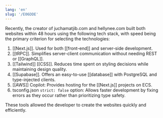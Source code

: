 ```yaml
---
lang: 'en'
slug: '/E06DDE'
---
```


Recently, the creator of juchamatjib.com and hellynee.com built both websites within 48 hours using the following tech stack, with speed being the primary criterion for selecting the technologies:

1. [[Next.js]]. Used for both [[front-end]] and server-side development.
2. [[tRPC]]. Simplifies server-client communication without needing REST or [[GraphQL]].
3. [[Tailwind]] [[CSS]]. Reduces time spent on styling decisions while maintaining design quality.
4. [[Supabase]]. Offers an easy-to-use [[database]] with PostgreSQL and type-injected clients.
5. [[AWS]] Copilot: Provides hosting for the [[Next.js]] projects on ECS.
6. tsconfig.json `strict: false` option: Allows faster development by fixing errors as they occur rather than prioritizing type safety.

These tools allowed the developer to create the websites quickly and efficiently.
